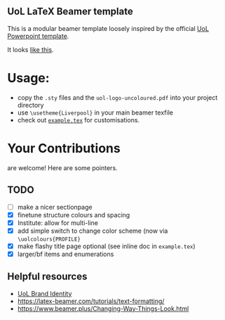 UoL LaTeX Beamer template
------------------------------------


This is a modular beamer template loosely inspired by the official [UoL Powerpoint template](https://www.liverpool.ac.uk/intranet/brand/powerpoint-template/).

It looks [like this](../-/jobs/artifacts/master/raw/example.pdf?job=build).


# Usage:
* copy the `.sty` files and the `uol-logo-uncoloured.pdf` into your project directory
* use `\usetheme{Liverpool}` in your main beamer texfile
* check out [`example.tex`](example.tex) for customisations.


# Your Contributions

are welcome! Here are some pointers.

## TODO

- [ ] make a nicer sectionpage
- [X] finetune structure colours and spacing
- [X] Institute: allow for multi-line
- [X] add simple switch to change color scheme (now via `\uolcolours{PROFILE}`
- [X] make flashy title page optional (see inline doc in `example.tex`)
- [X] larger/bf items and enumerations

## Helpful resources

- [UoL Brand Identity](https://www.liverpool.ac.uk/intranet/brand-identity/)
- <https://latex-beamer.com/tutorials/text-formatting/>
- <https://www.beamer.plus/Changing-Way-Things-Look.html>
